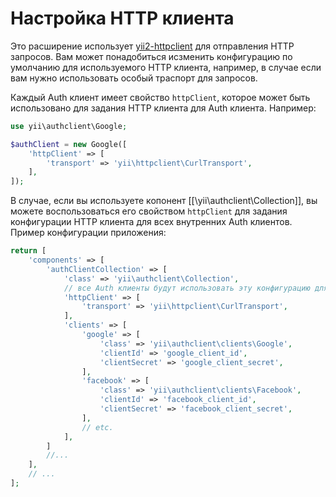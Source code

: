 Настройка HTTP клиента
======================

Это расширение использует [yii2-httpclient](https://github.com/yiisoft/yii2-httpclient) для отправления HTTP запросов.
Вам может понадобиться исзменить конфигурацию по умолчанию для используемого HTTP клиента, например, в случае если вам
нужно использовать особый траспорт для запросов.

Каждый Auth клиент имеет свойство `httpClient`, которое может быть использовано для задания HTTP клиента для Auth клиента.
Например:

```php
use yii\authclient\Google;

$authClient = new Google([
    'httpClient' => [
        'transport' => 'yii\httpclient\CurlTransport',
    ],
]);
```

В случае, если вы используете копонент [[\yii\authclient\Collection]], вы можете воспользоваться его свойством `httpClient`
для задания конфигурации HTTP клиента для всех внутренних Auth клиентов.
Пример конфигурации приложения:

```php
return [
    'components' => [
        'authClientCollection' => [
            'class' => 'yii\authclient\Collection',
            // все Auth клиенты будут использовать эту конфигурацию для HTTP клиента:
            'httpClient' => [
                'transport' => 'yii\httpclient\CurlTransport',
            ],
            'clients' => [
                'google' => [
                    'class' => 'yii\authclient\clients\Google',
                    'clientId' => 'google_client_id',
                    'clientSecret' => 'google_client_secret',
                ],
                'facebook' => [
                    'class' => 'yii\authclient\clients\Facebook',
                    'clientId' => 'facebook_client_id',
                    'clientSecret' => 'facebook_client_secret',
                ],
                // etc.
            ],
        ]
        //...
    ],
    // ...
];
```
